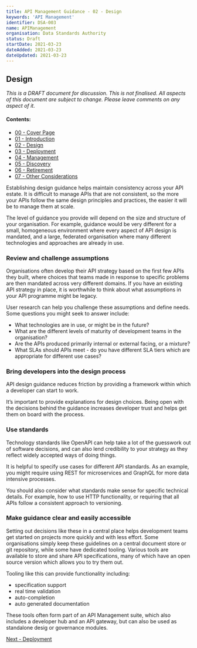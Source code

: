 ```yaml
---
title: API Management Guidance - 02 - Design
keywords: 'API Management'
identifier: DSA-003
name: APIManagement
organisation: Data Standards Authority
status: Draft
startDate: 2021-03-23
dateAdded: 2021-03-23
dateUpdated: 2021-03-23
---
```


## Design


_This is a DRAFT document for discussion. This is not finalised. All aspects of this document are subject to change. Please leave comments on any aspect of it._

#### Contents:
- [00 - Cover Page](index.html)
- [01 - Introduction](APIM-Introduction.html)
- [02 - Design](APIM-Design.html)
- [03 - Deployment](APIM-Deployment.html)
- [04 - Management](APIM-Management.html)
- [05 - Discovery](APIM-Discovery.html)
- [06 - Retirement](APIM-Retirement.html)
- [07 - Other Considerations](APIM-OtherConsiderations.html)


Establishing design guidance helps maintain consistency across your API estate. It is difficult to manage APIs that are not consistent, so the more your APIs follow the same design principles and practices, the easier it will be to manage them at scale. 

The level of guidance you provide will depend on the size and structure of your organisation. For example, guidance would be very different for a small, homogeneous environment where every aspect of API design is mandated, and a large, federated organisation where many different technologies and approaches are already in use.

### Review and challenge assumptions
Organisations often develop their API strategy based on the first few APIs they built, where choices that teams made in response to specific problems are then mandated across very different domains. If you have an existing API strategy in place, it is worthwhile to think about what assumptions in your API programme might be legacy. 

User research can help you challenge these assumptions and define needs. Some questions you might seek to answer include:

- What technologies are in use, or might be in the future?
- What are the different levels of maturity of development teams in the organisation? 
- Are the APIs produced primarily internal or external facing, or a mixture?
- What SLAs should APIs meet - do you have different SLA tiers which are appropriate for different use cases?


### Bring developers into the design process
API design guidance reduces friction by providing a framework within which a developer can start to work.

It’s important to provide explanations for design choices. Being open with the decisions behind the guidance increases developer trust and helps get them on board with the process.

### Use standards

Technology standards like OpenAPI can help take a lot of the guesswork out of software decisions, and can also lend credibility to your strategy as they reflect widely accepted ways of doing things. 

It is helpful to specify use cases for different API standards. As an example, you might require using REST for microservices and GraphQL for more data intensive processes. 

You should also consider what standards make sense for specific technical details. For example, how to use HTTP functionality, or requiring that all APIs follow a consistent approach to versioning. 

### Make guidance clear and easily accessible
Setting out decisions like these in a central place helps development teams get started on projects more quickly and with less effort. Some organisations simply keep these guidelines on a central document store or git repository, while some have dedicated tooling. Various tools are available to store and share API specifications, many of which have an open source version which allows you to try them out.

Tooling like this can provide functionality including:

- specification support
- real time validation
- auto-completion
- auto generated documentation

These tools often form part of an API Management suite, which also includes a developer hub and an API gateway, but can also be used as standalone desig or governance modules.

[Next - Deployment](APIM-Deployemnt.html)
